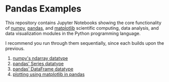 # Pandas Examples

This repository contains Jupyter Notebooks showing the core functionality of [numpy](https://numpy.org/), [pandas](https://pandas.pydata.org/), and [matplotlib](https://matplotlib.org/) scientific computing, data analysis, and data visualization modules in the Python programming language.

I recommend you run through them sequentially, since each builds upon the previous.

1. [numpy's ndarray datatype](./intro_to_numpy.ipynb)
1. [pandas' Series datatype](./pandas_series.ipynb)
1. [pandas' DataFrame datatype](./pandas_dataframe.ipynb)
1. [plotting using matplotlib in pandas](./plotting.ipynb)
